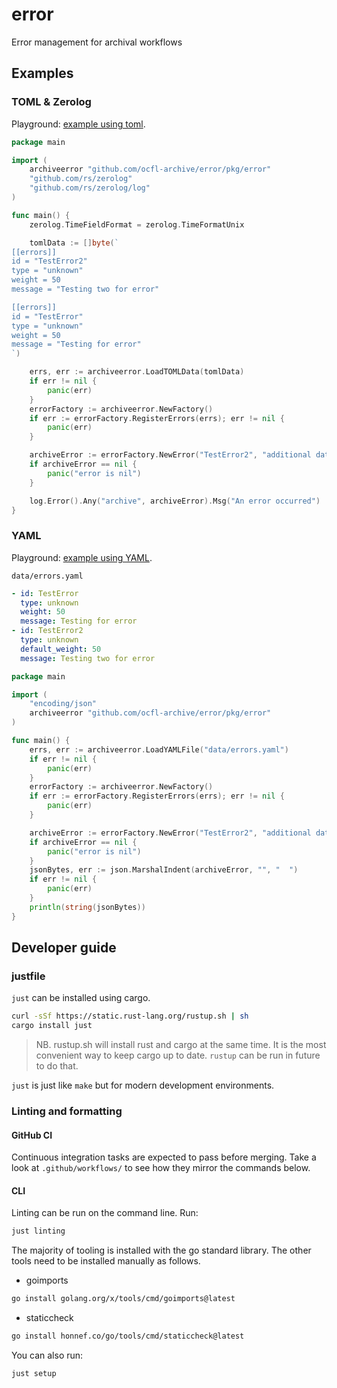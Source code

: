 # error

Error management for archival workflows

## Examples

### TOML & Zerolog

Playground: [example using toml][example-1].

[example-1]: https://go.dev/play/p/5AZUWzxEgVk

```go
package main

import (
    archiveerror "github.com/ocfl-archive/error/pkg/error"
    "github.com/rs/zerolog"
    "github.com/rs/zerolog/log"
)

func main() {
    zerolog.TimeFieldFormat = zerolog.TimeFormatUnix

    tomlData := []byte(`
[[errors]]
id = "TestError2"
type = "unknown"
weight = 50
message = "Testing two for error"

[[errors]]
id = "TestError"
type = "unknown"
weight = 50
message = "Testing for error"
`)

    errs, err := archiveerror.LoadTOMLData(tomlData)
    if err != nil {
        panic(err)
    }
    errorFactory := archiveerror.NewFactory()
    if err := errorFactory.RegisterErrors(errs); err != nil {
        panic(err)
    }

    archiveError := errorFactory.NewError("TestError2", "additional data")
    if archiveError == nil {
        panic("error is nil")
    }

    log.Error().Any("archive", archiveError).Msg("An error occurred")
}
```

### YAML

Playground: [example using YAML][example-2].

[example-2]: https://go.dev/play/p/heFWPrPpYgv

`data/errors.yaml`

```yaml
- id: TestError
  type: unknown
  weight: 50
  message: Testing for error
- id: TestError2
  type: unknown
  default_weight: 50
  message: Testing two for error
```

```go
package main

import (
    "encoding/json"
    archiveerror "github.com/ocfl-archive/error/pkg/error"
)

func main() {
    errs, err := archiveerror.LoadYAMLFile("data/errors.yaml")
    if err != nil {
        panic(err)
    }
    errorFactory := archiveerror.NewFactory()
    if err := errorFactory.RegisterErrors(errs); err != nil {
        panic(err)
    }

    archiveError := errorFactory.NewError("TestError2", "additional data")
    if archiveError == nil {
        panic("error is nil")
    }
    jsonBytes, err := json.MarshalIndent(archiveError, "", "  ")
    if err != nil {
        panic(err)
    }
    println(string(jsonBytes))
}
```

## Developer guide

### justfile

`just` can be installed using cargo.

```sh
curl -sSf https://static.rust-lang.org/rustup.sh | sh
cargo install just
```

> NB. rustup.sh will install rust and cargo at the same time. It is the most
convenient way to keep cargo up to date. `rustup` can be run in future to do
that.

`just` is just like `make` but for modern development environments.

### Linting and formatting

#### GitHub CI

Continuous integration tasks are expected to pass before merging. Take a look
at `.github/workflows/` to see how they mirror the commands below.

#### CLI

Linting can be run on the command line. Run:

```sh
just linting
```

The majority of tooling is installed with the go standard library. The other
tools need to be installed manually as follows.

* goimports

```sh
go install golang.org/x/tools/cmd/goimports@latest
```

* staticcheck

```sh
go install honnef.co/go/tools/cmd/staticcheck@latest
```

You can also run:

```sh
just setup
```
